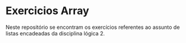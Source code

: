 # Exercicios Array
Neste repositório se encontram os exercícios referentes ao assunto de listas encadeadas da disciplina lógica 2.
